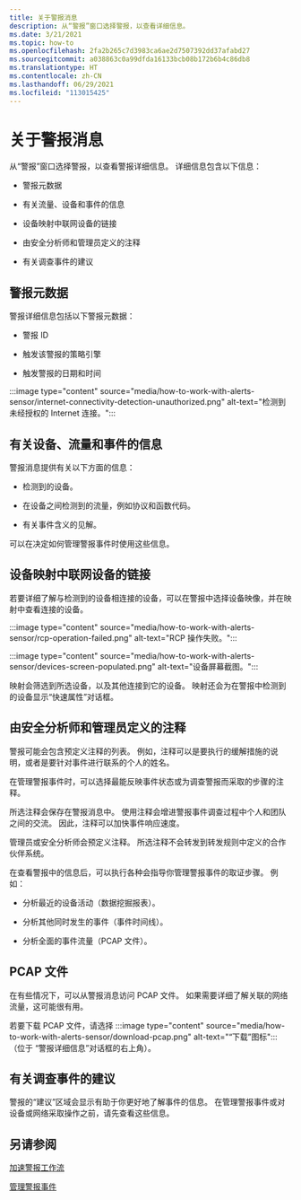 ```yaml
---
title: 关于警报消息
description: 从“警报”窗口选择警报，以查看详细信息。
ms.date: 3/21/2021
ms.topic: how-to
ms.openlocfilehash: 2fa2b265c7d3983ca6ae2d7507392dd37afabd27
ms.sourcegitcommit: a038863c0a99dfda16133bcb08b172b6b4c86db8
ms.translationtype: HT
ms.contentlocale: zh-CN
ms.lasthandoff: 06/29/2021
ms.locfileid: "113015425"
---
```

# <a name="about-alert-messages"></a>关于警报消息

从“警报”窗口选择警报，以查看警报详细信息。 详细信息包含以下信息：

- 警报元数据

- 有关流量、设备和事件的信息

- 设备映射中联网设备的链接

- 由安全分析师和管理员定义的注释

- 有关调查事件的建议

## <a name="alert-metadata"></a>警报元数据

警报详细信息包括以下警报元数据：

  - 警报 ID

  - 触发该警报的策略引擎

  - 触发警报的日期和时间

:::image type="content" source="media/how-to-work-with-alerts-sensor/internet-connectivity-detection-unauthorized.png" alt-text="检测到未经授权的 Internet 连接。":::

## <a name="information-about-devices-traffic-and-the-event"></a>有关设备、流量和事件的信息

警报消息提供有关以下方面的信息：

  - 检测到的设备。

  - 在设备之间检测到的流量，例如协议和函数代码。

  - 有关事件含义的见解。

可以在决定如何管理警报事件时使用这些信息。

## <a name="links-to-connected-devices-in-the-device-map"></a>设备映射中联网设备的链接

若要详细了解与检测到的设备相连接的设备，可以在警报中选择设备映像，并在映射中查看连接的设备。

:::image type="content" source="media/how-to-work-with-alerts-sensor/rcp-operation-failed.png" alt-text="RCP 操作失败。":::

:::image type="content" source="media/how-to-work-with-alerts-sensor/devices-screen-populated.png" alt-text="设备屏幕截图。":::

映射会筛选到所选设备，以及其他连接到它的设备。 映射还会为在警报中检测到的设备显示“快速属性”对话框。

## <a name="comments-defined-by-security-analysts-and-administrators"></a>由安全分析师和管理员定义的注释 

警报可能会包含预定义注释的列表。 例如，注释可以是要执行的缓解措施的说明，或者是要针对事件进行联系的个人的姓名。

在管理警报事件时，可以选择最能反映事件状态或为调查警报而采取的步骤的注释。

所选注释会保存在警报消息中。 使用注释会增进警报事件调查过程中个人和团队之间的交流。 因此，注释可以加快事件响应速度。

管理员或安全分析师会预定义注释。 所选注释不会转发到转发规则中定义的合作伙伴系统。

在查看警报中的信息后，可以执行各种会指导你管理警报事件的取证步骤。 例如：

- 分析最近的设备活动（数据挖掘报表）。 

- 分析其他同时发生的事件（事件时间线）。 

- 分析全面的事件流量（PCAP 文件）。

## <a name="pcap-files"></a>PCAP 文件

在有些情况下，可以从警报消息访问 PCAP 文件。 如果需要详细了解关联的网络流量，这可能很有用。

若要下载 PCAP 文件，请选择 :::image type="content" source="media/how-to-work-with-alerts-sensor/download-pcap.png" alt-text="“下载”图标":::（位于 “警报详细信息”对话框的右上角）。

## <a name="recommendations-for-investigating-an-event"></a>有关调查事件的建议 

警报的“建议”区域会显示有助于你更好地了解事件的信息。 在管理警报事件或对设备或网络采取操作之前，请先查看这些信息。

## <a name="see-also"></a>另请参阅

[加速警报工作流](how-to-accelerate-alert-incident-response.md)

[管理警报事件](how-to-manage-the-alert-event.md)
